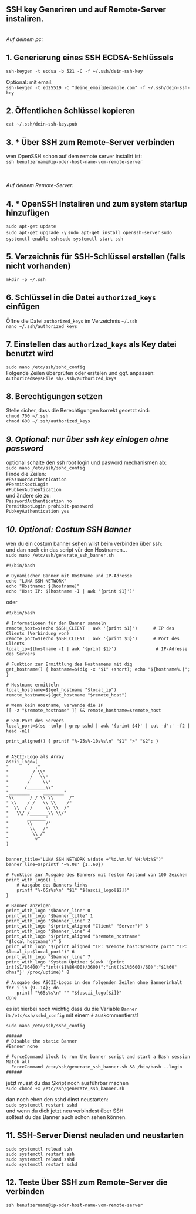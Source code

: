 ## SSH key Generiren und auf Remote-Server instaliren.
\
_Auf deinem pc:_
## 1. Generierung eines SSH ECDSA-Schlüssels
``ssh-keygen -t ecdsa -b 521 -C -f ~/.ssh/dein-ssh-key``

Optional: mit email:\
``ssh-keygen -t ed25519 -C "deine_email@example.com" -f ~/.ssh/dein-ssh-key``

## 2. Öffentlichen Schlüssel kopieren
``cat ~/.ssh/dein-ssh-key.pub``

## 3. * Über SSH zum Remote-Server verbinden
wen OpenSSH schon auf dem remote server instalirt ist:\
``ssh benutzername@ip-oder-host-name-vom-remote-server``

\
\
_Auf deinem Remote-Server:_
## 4. * OpenSSH Instaliren und zum system startup hinzufügen
``sudo apt-get update``\
``sudo apt-get upgrade -y``
``sudo apt-get install openssh-server``
``sudo systemctl enable ssh``
``sudo systemctl start ssh``

## 5. Verzeichnis für SSH-Schlüssel erstellen (falls nicht vorhanden)
``mkdir -p ~/.ssh``

## 6. Schlüssel in die Datei ``authorized_keys`` einfügen
Öffne die Datei ``authorized_keys`` im Verzeichnis ``~/.ssh``\
``nano ~/.ssh/authorized_keys``

## 7. Einstellen das ``authorized_keys`` als Key datei benutzt wird
``sudo nano /etc/ssh/sshd_config`` \
Folgende Zeilen überprüfen oder erstelen und ggf. anpassen: \
``AuthorizedKeysFile %h/.ssh/authorized_keys``

## 8. Berechtigungen setzen
Stelle sicher, dass die Berechtigungen korrekt gesetzt sind:\
``chmod 700 ~/.ssh``\
``chmod 600 ~/.ssh/authorized_keys``

## _9. Optional: nur über ssh key einlogen ohne password_
optional schalte den ssh root login und pasword mechanismen ab: \
``sudo nano /etc/ssh/sshd_config`` \
Finde die Zeilen: \
``#PasswordAuthentication``\
``#PermitRootLogin`` \
``#PubkeyAuthentication`` \
 und ändere sie zu: \
``PasswordAuthentication no`` \
``PermitRootLogin prohibit-password`` \
``PubkeyAuthentication yes``

## _10. Optional: Costum SSH Banner_
wen du ein costum banner sehen wilst beim verbinden über ssh: \
und dan noch ein das script vür den Hostnamen... \
``sudo nano /etc/ssh/generate_ssh_banner.sh``
```
#!/bin/bash

# Dynamischer Banner mit Hostname und IP-Adresse
echo "LUNA SSH NETWORK"
echo "Hostname: $(hostname)"
echo "Host IP: $(hostname -I | awk '{print $1}')"
```
oder
```
#!/bin/bash

# Informationen für den Banner sammeln
remote_host=$(echo $SSH_CLIENT | awk '{print $1}')      # IP des Clients (Verbindung von)
remote_port=$(echo $SSH_CLIENT | awk '{print $3}')      # Port des Clients
local_ip=$(hostname -I | awk '{print $1}')               # IP-Adresse des Servers

# Funktion zur Ermittlung des Hostnamens mit dig
get_hostname() { hostname=$(dig -x "$1" +short); echo "${hostname%.}"; }

# Hostname ermitteln
local_hostname=$(get_hostname "$local_ip")
remote_hostname=$(get_hostname "$remote_host")

# Wenn kein Hostname, verwende die IP
[[ -z "$remote_hostname" ]] && remote_hostname=$remote_host

# SSH-Port des Servers
local_port=$(ss -tnlp | grep sshd | awk '{print $4}' | cut -d':' -f2 | head -n1)

print_aligned() { printf "%-25s%-10s%s\n" "$1" ">" "$2"; }


# ASCII-Logo als Array
ascii_logo=(
"          ."
"         / \\"
"        /   \\"
"       /     \\"
"      /_______\\"
"________     ________"
"\\      / / \\ \\      /"
" \\    / /   \\ \\    /"
"  \\  / /     \\ \\  /"
"   \\/ /_______\\ \\/"
"       _______"
"       \\     /"
"        \\   /"
"         \\ /"
"          v"
)


banner_title="LUNA SSH NETWORK $(date +"%d.%m.%Y %H:%M:%S")"
banner_line=$(printf '=%.0s' {1..60})

# Funktion zur Ausgabe des Banners mit festem Abstand von 100 Zeichen
print_with_logo() {
    # Ausgabe des Banners links
    printf "%-65s%s\n" "$1" "${ascii_logo[$2]}"
}

# Banner anzeigen
print_with_logo "$banner_line" 0
print_with_logo "$banner_title" 1
print_with_logo "$banner_line" 2
print_with_logo "$(print_aligned "Client" "Server")" 3
print_with_logo "$banner_line" 4
print_with_logo "$(print_aligned "$remote_hostname" "$local_hostname")" 5
print_with_logo "$(print_aligned "IP: $remote_host:$remote_port" "IP: $local_ip:$local_port")" 6
print_with_logo "$banner_line" 7
print_with_logo "System Uptime: $(awk '{print int($1/86400)":"int(($1%86400)/3600)":"int(($1%3600)/60)":"$1%60" dhms"}' /proc/uptime)" 8

# Ausgabe des ASCII-Logos in den folgenden Zeilen ohne Bannerinhalt
for i in {9..14}; do
    printf "%65s%s\n" "" "${ascii_logo[$i]}"
done
```

es ist hierbei noch wichtig dass du die Variable ``Banner`` \
in ``/etc/ssh/sshd_config`` mit einem ``#`` auskommentierst!

``sudo nano /etc/ssh/sshd_config``
```
######
# Disable the static Banner
#Banner none

# ForceCommand block to run the banner script and start a Bash session
Match all
  ForceCommand /etc/ssh/generate_ssh_banner.sh && /bin/bash --login
######
```
jetzt musst du das Skript noch ausführbar machen \
``sudo chmod +x /etc/ssh/generate_ssh_banner.sh``

dan noch eben den sshd dinst neustarten: \
``sudo systemctl restart sshd`` \
und wenn du dich jetzt neu verbindest über SSH \
solltest du das Banner auch schon sehen können.

## 11. SSH-Server Dienst neuladen und neustarten
``sudo systemctl reload ssh`` \
``sudo systemctl restart ssh`` \
``sudo systemctl reload sshd`` \
``sudo systemctl restart sshd``
## 12. Teste Über SSH zum Remote-Server die verbinden
``ssh benutzername@ip-oder-host-name-vom-remote-server``
